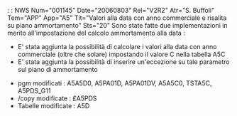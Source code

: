  :  : NWS Num="001145" Date="20060803" Rel="V2R2" Atr="S. Buffoli" Tem="APP" App="A5" Tit="Valori alla data con anno commerciale e risalita  su piano ammortamento" Sts="20"
Sono state fatte due implementazioni in merito all'impostazione del calcolo ammortamento alla data : 
- E' stata aggiunta la possibilità di calcolare i valori alla data con anno commerciale (oltre che
solare) impostando il valore C nella tabella A5C
- E' stata aggiunta la possibilità di inserire un'eccezione su tale parametro sul piano di
ammortamento
* pgm modificati :  A5A5D0, A5PA01D, A5PA01DV, A5A5C0, TSTA5C, A5PDS_G11
* /copy modificate :  £A5PDS
* Tabelle modificate :  A5D

